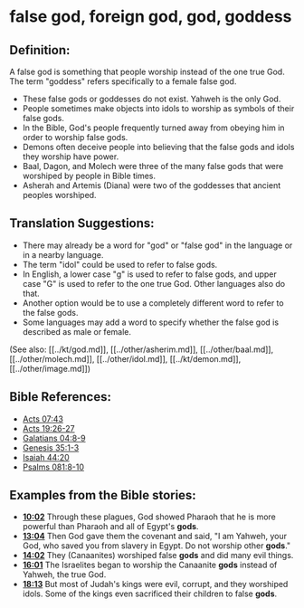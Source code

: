 # false god, foreign god, god, goddess #

## Definition: ##

A false god is something that people worship instead of the one true God. The term "goddess" refers specifically to a female false god.

* These false gods or goddesses do not exist. Yahweh is the only God.
* People sometimes make objects into idols to worship as symbols of their false gods.
* In the Bible, God's people frequently turned away from obeying him in order to worship false gods.
* Demons often deceive people into believing that the false gods and idols they worship have power.
* Baal, Dagon, and Molech were three of the many false gods that were worshiped by people in Bible times.
* Asherah and Artemis (Diana) were two of the goddesses that ancient peoples worshiped.

## Translation Suggestions: ##

* There may already be a word for "god" or "false god" in the language or in a nearby language.
* The term "idol" could be used to refer to false gods.
* In English, a lower case "g" is used to refer to false gods, and upper case "G" is used to refer to the one true God. Other languages also do that.
* Another option would be to use a completely different word to refer to the false gods.
* Some languages may add a word to specify whether the false god is described as male or female.

(See also: [[../kt/god.md]], [[../other/asherim.md]], [[../other/baal.md]], [[../other/molech.md]], [[../other/idol.md]], [[../kt/demon.md]], [[../other/image.md]])

## Bible References: ##

* [Acts 07:43](en/tn/act/help/07/43)
* [Acts 19:26-27](en/tn/act/help/19/26)
* [Galatians 04:8-9](en/tn/gal/help/04/08)
* [Genesis 35:1-3](en/tn/gen/help/35/01)
* [Isaiah 44:20](en/tn/isa/help/44/20)
* [Psalms 081:8-10](en/tn/psa/help/81/08)

## Examples from the Bible stories: ##

* __[10:02](en/tn/obs/help/10/02)__ Through these plagues, God showed Pharaoh that he is more powerful than Pharaoh and all of Egypt's __gods__.
* __[13:04](en/tn/obs/help/13/04)__ Then God gave them the covenant and said, "I am Yahweh, your God, who saved you from slavery in Egypt. Do not worship other __gods__."
* __[14:02](en/tn/obs/help/14/02)__ They (Canaanites) worshiped false __gods__  and did many evil things.
* __[16:01](en/tn/obs/help/16/01)__ The Israelites began to worship the Canaanite __gods__  instead of Yahweh, the true God.
* __[18:13](en/tn/obs/help/18/13)__ But most of Judah's kings were evil, corrupt, and they worshiped idols. Some of the kings even sacrificed their children to false __gods__.